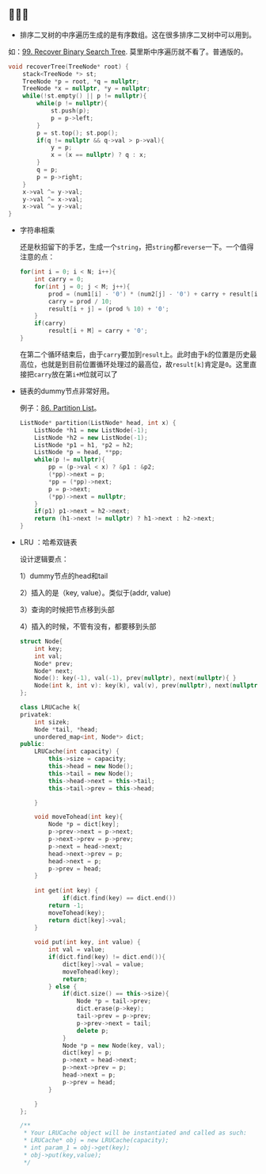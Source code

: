 ## :evergreen_tree::deciduous_tree::palm_tree:

- 排序二叉树的中序遍历生成的是有序数组。这在很多排序二叉树中可以用到。

如：[99. Recover Binary Search Tree](https://leetcode-cn.com/problems/recover-binary-search-tree/). 莫里斯中序遍历就不看了。普通版的。

```C++
void recoverTree(TreeNode* root) { 
    stack<TreeNode *> st;
    TreeNode *p = root, *q = nullptr;
    TreeNode *x = nullptr, *y = nullptr;
    while(!st.empty() || p != nullptr){
        while(p != nullptr){
            st.push(p);
            p = p->left;
        }
        p = st.top(); st.pop();
        if(q != nullptr && q->val > p->val){
            y = p;
            x = (x == nullptr) ? q : x;
        }
        q = p;
        p = p->right;
    }
    x->val ^= y->val;
    y->val ^= x->val;
    x->val ^= y->val;
}
```

- 字符串相乘

  还是秋招留下的手艺，生成一个`string`，把`string`都`reverse`一下。一个值得注意的点：

  ```C++
  for(int i = 0; i < N; i++){
      int carry = 0;
      for(int j = 0; j < M; j++){
          prod = (num1[i] - '0') * (num2[j] - '0') + carry + result[i + j] - '0';
          carry = prod / 10;
          result[i + j] = (prod % 10) + '0';
      }
      if(carry)
          result[i + M] = carry + '0';
  }
  ```

  在第二个循环结束后，由于`carry`要加到`result`上。此时由于`k`的位置是历史最高位，也就是到目前位置循环处理过的最高位，故`result[k]`肯定是`0`。这里直接把`carry`放在第`i+M`位就可以了

- 链表的dummy节点非常好用。

  例子：[86. Partition List](https://leetcode-cn.com/problems/partition-list/)。

  ```C++
  ListNode* partition(ListNode* head, int x) {
      ListNode *h1 = new ListNode(-1);
      ListNode *h2 = new ListNode(-1);
      ListNode *p1 = h1, *p2 = h2;
      ListNode *p = head, **pp;
      while(p != nullptr){
          pp = (p->val < x) ? &p1 : &p2;
          (*pp)->next = p;
          *pp = (*pp)->next;
          p = p->next;
          (*pp)->next = nullptr;
      }
      if(p1) p1->next = h2->next;
      return (h1->next != nullptr) ? h1->next : h2->next;
  }
  ```

- LRU ：哈希双链表

  设计逻辑要点：

  1）dummy节点的head和tail

  2）插入的是（key, value）。类似于(addr, value)

  3）查询的时候把节点移到头部

  4）插入的时候，不管有没有，都要移到头部

  ```C++
  struct Node{
      int key;
      int val;
      Node* prev;
      Node* next;
      Node(): key(-1), val(-1), prev(nullptr), next(nullptr){ }
      Node(int k, int v): key(k), val(v), prev(nullptr), next(nullptr){ }
  };
  
  class LRUCache k{
  privatek:
      int sizek;
      Node *tail, *head;
      unordered_map<int, Node*> dict;
  public:
      LRUCache(int capacity) {
          this->size = capacity;
          this->head = new Node();
          this->tail = new Node();
          this->head->next = this->tail;
          this->tail->prev = this->head;
  
      }
  
      void moveTohead(int key){
          Node *p = dict[key];
          p->prev->next = p->next;
          p->next->prev = p->prev;
          p->next = head->next;
          head->next->prev = p;
          head->next = p;
          p->prev = head;
      }
      
      int get(int key) {
              if(dict.find(key) == dict.end())
          return -1;
          moveTohead(key);
          return dict[key]->val;
      }
      
      void put(int key, int value) {
          int val = value;
          if(dict.find(key) != dict.end()){
              dict[key]->val = value;
              moveTohead(key);
              return;
          } else {
              if(dict.size() == this->size){
                  Node *p = tail->prev;
                  dict.erase(p->key);
                  tail->prev = p->prev;
                  p->prev->next = tail;
                  delete p;
              }
              Node *p = new Node(key, val);
              dict[key] = p;
              p->next = head->next;
              p->next->prev = p;
              head->next = p;
              p->prev = head;
          }
  
      }
  };
  
  /**
   * Your LRUCache object will be instantiated and called as such:
   * LRUCache* obj = new LRUCache(capacity);
   * int param_1 = obj->get(key);
   * obj->put(key,value);
   */
  ```

  